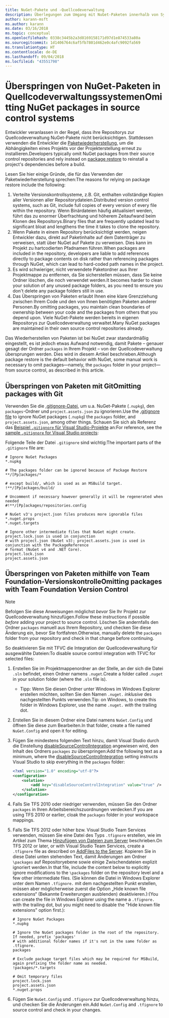 ```yaml
---
title: NuGet-Pakete und -Quellcodeverwaltung
description: Überlegungen zum Umgang mit NuGet-Paketen innerhalb von Systemen zur Versionskontrolle bzw. Quellcodeverwaltung sowie zum Überspringen von Paketen mithilfe von Git und TFVC.
author: karann-msft
ms.author: karann
ms.date: 03/16/2018
ms.topic: conceptual
ms.openlocfilehash: 0338c3445b2a3d8169158171d97d1e874533a80a
ms.sourcegitcommit: 1d1406764c6af5fb7801d462e0c4afc9092fa569
ms.translationtype: HT
ms.contentlocale: de-DE
ms.lasthandoff: 09/04/2018
ms.locfileid: "43551798"
---
```

# <a name="omitting-nuget-packages-in-source-control-systems"></a><span data-ttu-id="aeaa7-103">Überspringen von NuGet-Paketen in Quellcodeverwaltungssystemen</span><span class="sxs-lookup"><span data-stu-id="aeaa7-103">Omitting NuGet packages in source control systems</span></span>

<span data-ttu-id="aeaa7-104">Entwickler veranlassen in der Regel, dass ihre Repositorys zur Quellcodeverwaltung NuGet-Pakete nicht berücksichtigen. Stattdessen verwenden die Entwickler die [Paketwiederherstellung](package-restore.md), um die Abhängigkeiten eines Projekts vor der Projekterstellung erneut zu installieren.</span><span class="sxs-lookup"><span data-stu-id="aeaa7-104">Developers typically omit NuGet packages from their source control repositories and rely instead on [package restore](package-restore.md) to reinstall a project's dependencies before a build.</span></span>

<span data-ttu-id="aeaa7-105">Lesen Sie hier einige Gründe, die für das Verwenden der Paketwiederherstellung sprechen:</span><span class="sxs-lookup"><span data-stu-id="aeaa7-105">The reasons for relying on package restore include the following:</span></span>

1. <span data-ttu-id="aeaa7-106">Verteilte Versionskontrollsysteme, z.B. Git, enthalten vollständige Kopien aller Versionen aller Repositorydateien.</span><span class="sxs-lookup"><span data-stu-id="aeaa7-106">Distributed version control systems, such as Git, include full copies of every version of every file within the repository.</span></span> <span data-ttu-id="aeaa7-107">Wenn Binärdateien häufig aktualisiert werden, führt das zu enormer Überfrachtung und höherem Zeitaufwand beim Klonen des Repositorys.</span><span class="sxs-lookup"><span data-stu-id="aeaa7-107">Binary files that are frequently updated lead to significant bloat and lengthens the time it takes to clone the repository.</span></span>
1. <span data-ttu-id="aeaa7-108">Wenn Pakete in einem Repository berücksichtigt werden, neigen Entwickler dazu, direkt auf Paketinhalte auf dem Datenträger zu verweisen, statt über NuGet auf Pakete zu verweisen. Dies kann im Projekt zu hartcodierten Pfadnamen führen.</span><span class="sxs-lookup"><span data-stu-id="aeaa7-108">When packages are included in the repository, developers are liable to add references directly to package contents on disk rather than referencing packages through NuGet, which can lead to hard-coded path names in the project.</span></span>
1. <span data-ttu-id="aeaa7-109">Es wird schwieriger, nicht verwendete Paketordner aus Ihrer Projektmappe zu entfernen, da Sie sicherstellen müssen, dass Sie keine Ordner löschen, die noch verwendet werden.</span><span class="sxs-lookup"><span data-stu-id="aeaa7-109">It becomes harder to clean your solution of any unused package folders, as you need to ensure you don't delete any package folders still in use.</span></span>
1. <span data-ttu-id="aeaa7-110">Das Überspringen von Paketen erlaubt Ihnen eine klare Grenzziehung zwischen Ihrem Code und den von Ihnen benötigten Paketen anderer Personen.</span><span class="sxs-lookup"><span data-stu-id="aeaa7-110">By omitting packages, you maintain clean boundaries of ownership between your code and the packages from others that you depend upon.</span></span> <span data-ttu-id="aeaa7-111">Viele NuGet-Pakete werden bereits in eigenen Repositorys zur Quellcodeverwaltung verwaltet.</span><span class="sxs-lookup"><span data-stu-id="aeaa7-111">Many NuGet packages are maintained in their own source control repositories already.</span></span>

<span data-ttu-id="aeaa7-112">Das Wiederherstellen von Paketen ist bei NuGet zwar standardmäßig eingestellt, es ist jedoch etwas Aufwand notwendig, damit Pakete – genauer gesagt der Ordner `packages` in Ihrem Projekt – von der Quellcodeverwaltung übersprungen werden. Dies wird in diesem Artikel beschrieben.</span><span class="sxs-lookup"><span data-stu-id="aeaa7-112">Although package restore is the default behavior with NuGet, some manual work is necessary to omit packages&mdash;namely, the `packages` folder in your project&mdash;from source control, as described in this article.</span></span>

## <a name="omitting-packages-with-git"></a><span data-ttu-id="aeaa7-113">Überspringen von Paketen mit Git</span><span class="sxs-lookup"><span data-stu-id="aeaa7-113">Omitting packages with Git</span></span>

<span data-ttu-id="aeaa7-114">Verwenden Sie die [.gitignore-Datei](https://git-scm.com/docs/gitignore), um u.a. NuGet-Pakete (`.nupkg`), den `packages`-Ordner und `project.assets.json` zu ignorieren.</span><span class="sxs-lookup"><span data-stu-id="aeaa7-114">Use the [.gitignore file](https://git-scm.com/docs/gitignore) to ignore NuGet packages (`.nupkg`) the `packages` folder, and `project.assets.json`, among other things.</span></span> <span data-ttu-id="aeaa7-115">Schauen Sie sich als Referenz das [Beispiel `.gitignore` für Visual Studio-Projekte](https://github.com/github/gitignore/blob/master/VisualStudio.gitignore) an:</span><span class="sxs-lookup"><span data-stu-id="aeaa7-115">For reference, see the [sample `.gitignore` for Visual Studio projects](https://github.com/github/gitignore/blob/master/VisualStudio.gitignore):</span></span>

<span data-ttu-id="aeaa7-116">Folgende Teile der Datei `.gitignore` sind wichtig:</span><span class="sxs-lookup"><span data-stu-id="aeaa7-116">The important parts of the `.gitignore` file are:</span></span>

```gitignore
# Ignore NuGet Packages
*.nupkg

# The packages folder can be ignored because of Package Restore
**/[Pp]ackages/*

# except build/, which is used as an MSBuild target.
!**/[Pp]ackages/build/

# Uncomment if necessary however generally it will be regenerated when needed
#!**/[Pp]ackages/repositories.config

# NuGet v3's project.json files produces more ignorable files
*.nuget.props
*.nuget.targets

# Ignore other intermediate files that NuGet might create. project.lock.json is used in conjunction
# with project.json (NuGet v3); project.assets.json is used in conjunction with the PackageReference
# format (NuGet v4 and .NET Core).
project.lock.json
project.assets.json
```

## <a name="omitting-packages-with-team-foundation-version-control"></a><span data-ttu-id="aeaa7-117">Überspringen von Paketen mithilfe von Team Foundation-Versionskontrolle</span><span class="sxs-lookup"><span data-stu-id="aeaa7-117">Omitting packages with Team Foundation Version Control</span></span>

> [!Note]
> <span data-ttu-id="aeaa7-118">Befolgen Sie diese Anweisungen möglichst *bevor* Sie Ihr Projekt zur Quellcodeverwaltung hinzufügen.</span><span class="sxs-lookup"><span data-stu-id="aeaa7-118">Follow these instructions if possible *before* adding your project to source control.</span></span> <span data-ttu-id="aeaa7-119">Löschen Sie andernfalls den Ordner `packages` manuell aus Ihrem Repository, und checken Sie diese Änderung ein, bevor Sie fortfahren.</span><span class="sxs-lookup"><span data-stu-id="aeaa7-119">Otherwise, manually delete the `packages` folder from your repository and check in that change before continuing.</span></span>

<span data-ttu-id="aeaa7-120">So deaktivieren Sie mit TFVC die Integration der Quellcodeverwaltung für ausgewählte Dateien:</span><span class="sxs-lookup"><span data-stu-id="aeaa7-120">To disable source control integration with TFVC for selected files:</span></span>

1. <span data-ttu-id="aeaa7-121">Erstellen Sie im Projektmappenordner an der Stelle, an der sich die Datei `.sln` befindet, einen Ordner namens `.nuget`.</span><span class="sxs-lookup"><span data-stu-id="aeaa7-121">Create a folder called `.nuget` in your solution folder (where the `.sln` file is).</span></span>
    - <span data-ttu-id="aeaa7-122">Tipp: Wenn Sie diesen Ordner unter Windows im Windows Explorer erstellen möchten, sollten Sie den Namen `.nuget.` *inklusive* des nachgestellten Punkts verwenden.</span><span class="sxs-lookup"><span data-stu-id="aeaa7-122">Tip: on Windows, to create this folder in Windows Explorer, use the name `.nuget.` *with* the trailing dot.</span></span>

1. <span data-ttu-id="aeaa7-123">Erstellen Sie in diesem Ordner eine Datei namens `NuGet.Config` und öffnen Sie diese zum Bearbeiten.</span><span class="sxs-lookup"><span data-stu-id="aeaa7-123">In that folder, create a file named `NuGet.Config` and open it for editing.</span></span>

1. <span data-ttu-id="aeaa7-124">Fügen Sie mindestens folgenden Text hinzu, damit Visual Studio durch die Einstellung [disableSourceControlIntegration](../reference/nuget-config-file.md#solution-section) angewiesen wird, den Inhalt des Ordners `packages` zu überspringen:</span><span class="sxs-lookup"><span data-stu-id="aeaa7-124">Add the following text as a minimum, where the [disableSourceControlIntegration](../reference/nuget-config-file.md#solution-section) setting instructs Visual Studio to skip everything in the `packages` folder:</span></span>

   ```xml
   <?xml version="1.0" encoding="utf-8"?>
   <configuration>
       <solution>
           <add key="disableSourceControlIntegration" value="true" />
       </solution>
   </configuration>
   ```

1. <span data-ttu-id="aeaa7-125">Falls Sie TFS 2010 oder niedriger verwenden, müssen Sie den Ordner `packages` in Ihren Arbeitsbereichszuordnungen verdecken.</span><span class="sxs-lookup"><span data-stu-id="aeaa7-125">If you are using TFS 2010 or earlier, cloak the `packages` folder in your workspace mappings.</span></span>

1. <span data-ttu-id="aeaa7-126">Falls Sie TFS 2012 oder höher bzw. Visual Studio Team Services verwenden, müssen Sie eine Datei des Typs `.tfignore` erstellen, wie im Artikel zum Thema [Hinzufügen von Dateien zum Server](/vsts/tfvc/add-files-server.md?view=vsts#tfignore) beschrieben.</span><span class="sxs-lookup"><span data-stu-id="aeaa7-126">On TFS 2012 or later, or with Visual Studio Team Services, create a `.tfignore` file as described on [AddFiles to the Server](/vsts/tfvc/add-files-server.md?view=vsts#tfignore).</span></span> <span data-ttu-id="aeaa7-127">Kopieren Sie in diese Datei unten stehenden Text, damit Änderungen am Ordner `\packages` auf Repositoryebene sowie einige Zwischendateien explizit ignoriert werden.</span><span class="sxs-lookup"><span data-stu-id="aeaa7-127">In that file, include the content below to explicitly ignore modifications to the `\packages` folder on the repository level and a few other intermediate files.</span></span> <span data-ttu-id="aeaa7-128">(Sie können die Datei in Windows Explorer unter dem Namen `.tfignore.` mit dem nachgestellten Punkt erstellen, müssen aber möglicherweise zuerst die Option „Hide known file extensions“ (Bekannte Erweiterungen ausblenden) deaktivieren.):</span><span class="sxs-lookup"><span data-stu-id="aeaa7-128">(You can create the file in Windows Explorer using the name a `.tfignore.` with the trailing dot, but you might need to disable the "Hide known file extensions" option first.):</span></span>

   ```cli
   # Ignore NuGet Packages
   *.nupkg

   # Ignore the NuGet packages folder in the root of the repository. If needed, prefix 'packages'
   # with additional folder names if it's not in the same folder as .tfignore.   
   packages

   # Exclude package target files which may be required for MSBuild, again prefixing the folder name as needed.
   !packages/*.targets

   # Omit temporary files
   project.lock.json
   project.assets.json
   *.nuget.props
   ```

1. <span data-ttu-id="aeaa7-129">Fügen Sie `NuGet.Config` und `.tfignore` zur Quellcodeverwaltung hinzu, und checken Sie die Änderungen ein.</span><span class="sxs-lookup"><span data-stu-id="aeaa7-129">Add `NuGet.Config` and `.tfignore` to source control and check in your changes.</span></span>
